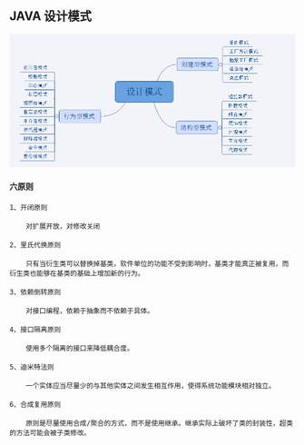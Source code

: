 
##   JAVA 设计模式

![Image text](/img/index.png)

#### 六原则
    
    1、开闭原则
        
        对扩展开放，对修改关闭
        
    2、里氏代换原则
        
        只有当衍生类可以替换掉基类，软件单位的功能不受到影响时，基类才能真正被复用，而衍生类也能够在基类的基础上增加新的行为。

    3、依赖倒转原则
        
        对接口编程，依赖于抽象而不依赖于具体。

    4、接口隔离原则

        使用多个隔离的接口来降低耦合度。

    5、迪米特法则
        
        一个实体应当尽量少的与其他实体之间发生相互作用，使得系统功能模块相对独立。

    6、合成复用原则
        
        原则是尽量使用合成/聚合的方式，而不是使用继承。继承实际上破坏了类的封装性，超类的方法可能会被子类修改。

